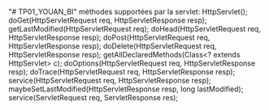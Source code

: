 "# TP01_YOUAN_BI" 
méthodes supportées par la servlet:
HttpServlet();
doGet(HttpServletRequest req, HttpServletResponse resp);
getLastModified(HttpServletRequest req);
doHead(HttpServletRequest req, HttpServletResponse resp);
doPost(HttpServletRequest req, HttpServletResponse resp);
doDelete(HttpServletRequest req, HttpServletResponse resp);
getAllDeclaredMethods(Class<? extends HttpServlet> c);
doOptions(HttpServletRequest req, HttpServletResponse resp);
doTrace(HttpServletRequest req, HttpServletResponse resp);
service(HttpServletRequest req, HttpServletResponse resp);
maybeSetLastModified(HttpServletResponse resp, long lastModified);
service(ServletRequest req, ServletResponse res);